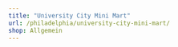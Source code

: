 ```yaml
---
title: "University City Mini Mart"
url: /philadelphia/university-city-mini-mart/
shop: Allgemein
---
```

